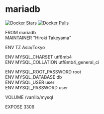 # mariadb
[![Docker Stars](https://img.shields.io/docker/stars/takeyamajp/mariadb.svg?style=flat-square)](https://hub.docker.com/r/takeyamajp/mariadb/)
[![Docker Pulls](https://img.shields.io/docker/pulls/takeyamajp/mariadb.svg?style=flat-square)](https://hub.docker.com/r/takeyamajp/mariadb/)

FROM mariadb  
MAINTAINER "Hiroki Takeyama"

ENV TZ Asia/Tokyo

ENV MYSQL_CHARSET utf8mb4  
ENV MYSQL_COLLATION utf8mb4_general_ci

ENV MYSQL_ROOT_PASSWORD root  
ENV MYSQL_DATABASE db  
ENV MYSQL_USER user  
ENV MYSQL_PASSWORD user

VOLUME /var/lib/mysql

EXPOSE 3306
